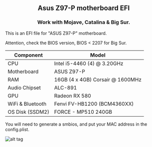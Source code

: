 <h2 align="center">Asus Z97-P motherboard EFI</h2>
  
<h3 align="center">     Work with Mojave, Catalina & Big Sur.  </h3>  
This is an EFI file for "ASUS Z97-P" motherboard.


Attention, check the BIOS version, BIOS < 2207 for Big Sur.

| **Component**    | **Model**                                  |
| ---------------- | ------------------------------------------ |
| CPU              | Intel i5-4460 (4) @ 3.20GHz                |
| Motherboard      | ASUS Z97-P                                 |
| RAM              | 16GB (4 x 4GB) Corsair @ 1600MHz           |
| Audio Chipset    | ALC-891                                    |
| GPU              | Radeon RX 580                              |
| WiFi & Bluetooth | Fenvi FV-HB1200 (BCM4360XX)                |
| OS Disk (SSDM2)  | FORCE - MP510 240GB                        |



You will need to generate a smbios, and put your MAC address in the config.plist.


![alt tag](https://i.ibb.co/FBnNQNz/Screen.jpg)
